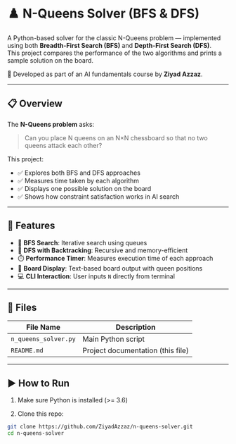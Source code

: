 # ♟️ N-Queens Solver (BFS & DFS)

A Python-based solver for the classic N-Queens problem — implemented using both **Breadth-First Search (BFS)** and **Depth-First Search (DFS)**.  
This project compares the performance of the two algorithms and prints a sample solution on the board.

🎯 Developed as part of an AI fundamentals course by **Ziyad Azzaz**.

---

## 📋 Overview

The **N-Queens problem** asks:  
> Can you place N queens on an N×N chessboard so that no two queens attack each other?

This project:
- ✅ Explores both BFS and DFS approaches  
- ✅ Measures time taken by each algorithm  
- ✅ Displays one possible solution on the board  
- ✅ Shows how constraint satisfaction works in AI search  

---

## 🧠 Features

- 🔎 **BFS Search**: Iterative search using queues  
- 🧭 **DFS with Backtracking**: Recursive and memory-efficient  
- ⏱️ **Performance Timer**: Measures execution time of each approach  
- 🎨 **Board Display**: Text-based board output with queen positions  
- 💻 **CLI Interaction**: User inputs `N` directly from terminal  

---

## 📂 Files

| File Name            | Description                            |
|----------------------|----------------------------------------|
| `n_queens_solver.py` | Main Python script                     |
| `README.md`          | Project documentation (this file)      |

---

## ▶️ How to Run

1. Make sure Python is installed (>= 3.6)

2. Clone this repo:
```bash
git clone https://github.com/ZiyadAzzaz/n-queens-solver.git
cd n-queens-solver
